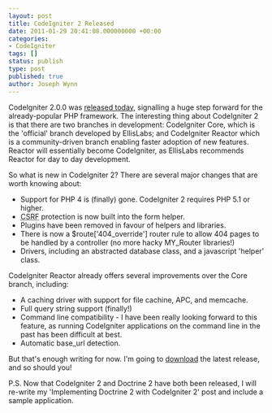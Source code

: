 ```yaml
---
layout: post
title: CodeIgniter 2 Released
date: 2011-01-29 20:41:08.000000000 +00:00
categories:
- CodeIgniter
tags: []
status: publish
type: post
published: true
author: Joseph Wynn
---
```


CodeIgniter 2.0.0 was [released today](http://codeigniter.com/news/codeigniter_2.0.0_released/), signalling a huge step forward for the already-popular PHP framework. The interesting thing about CodeIgniter 2 is that there are two branches in development: CodeIgniter Core, which is the 'official' branch developed by EllisLabs; and CodeIgniter Reactor which is a community-driven branch enabling faster adoption of new features. Reactor will essentially become CodeIgniter, as EllisLabs recommends Reactor for day to day development.<!--more-->

So what is new in CodeIgniter 2? There are several major changes that are worth knowing about:

*   Support for PHP 4 is (finally) gone. CodeIgniter 2 requires PHP 5.1 or higher.
*   <acronym title="Cross-Site Request Forgery">CSRF</acronym> protection is now built into the form helper.
*   Plugins have been removed in favour of helpers and libraries.
*   There is now a $route['404_override'] router rule to allow 404 pages to be handled by a controller (no more hacky MY_Router libraries!)
*   Drivers, including an abstracted database class, and a javascript 'helper' class.

CodeIgniter Reactor already offers several improvements over the Core branch, including:

*   A caching driver with support for file cachine, APC, and memcache.
*   Full query string support (finally!)
*   Command line compatibility - I have been really looking forward to this feature, as running CodeIgniter applications on the command line in the past has been difficult at best.
*   Automatic base_url detection.

But that's enough writing for now. I'm going to [download](http://codeigniter.com/download.php) the latest release, and so should you!

P.S. Now that CodeIgniter 2 and Doctrine 2 have both been released, I will re-write my 'Implementing Doctrine 2 with CodeIgniter 2' post and include a sample application.
